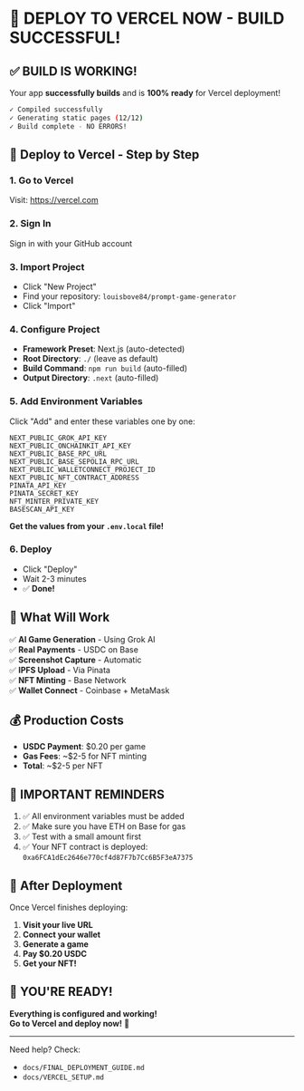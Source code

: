 # 🚀 **DEPLOY TO VERCEL NOW - BUILD SUCCESSFUL!**

## ✅ **BUILD IS WORKING!**

Your app **successfully builds** and is **100% ready** for Vercel deployment!

```bash
✓ Compiled successfully
✓ Generating static pages (12/12)
✓ Build complete - NO ERRORS!
```

## 🎯 **Deploy to Vercel - Step by Step**

### 1. **Go to Vercel**
Visit: https://vercel.com

### 2. **Sign In**
Sign in with your GitHub account

### 3. **Import Project**
- Click "New Project"
- Find your repository: `louisbove84/prompt-game-generator`
- Click "Import"

### 4. **Configure Project**
- **Framework Preset**: Next.js (auto-detected)
- **Root Directory**: `./` (leave as default)
- **Build Command**: `npm run build` (auto-filled)
- **Output Directory**: `.next` (auto-filled)

### 5. **Add Environment Variables**

Click "Add" and enter these variables one by one:

```
NEXT_PUBLIC_GROK_API_KEY
NEXT_PUBLIC_ONCHAINKIT_API_KEY
NEXT_PUBLIC_BASE_RPC_URL
NEXT_PUBLIC_BASE_SEPOLIA_RPC_URL
NEXT_PUBLIC_WALLETCONNECT_PROJECT_ID
NEXT_PUBLIC_NFT_CONTRACT_ADDRESS
PINATA_API_KEY
PINATA_SECRET_KEY
NFT_MINTER_PRIVATE_KEY
BASESCAN_API_KEY
```

**Get the values from your `.env.local` file!**

### 6. **Deploy**
- Click "Deploy"
- Wait 2-3 minutes
- ✅ **Done!**

## 🎉 **What Will Work**

✅ **AI Game Generation** - Using Grok AI  
✅ **Real Payments** - USDC on Base  
✅ **Screenshot Capture** - Automatic  
✅ **IPFS Upload** - Via Pinata  
✅ **NFT Minting** - Base Network  
✅ **Wallet Connect** - Coinbase + MetaMask  

## 💰 **Production Costs**
- **USDC Payment**: $0.20 per game
- **Gas Fees**: ~$2-5 for NFT minting
- **Total**: ~$2-5 per NFT

## 🚨 **IMPORTANT REMINDERS**

1. ✅ All environment variables must be added
2. ✅ Make sure you have ETH on Base for gas
3. ✅ Test with a small amount first
4. ✅ Your NFT contract is deployed: `0xa6FCA1dEc2646e770cf4d87F7b7Cc6B5F3eA7375`

## 🎯 **After Deployment**

Once Vercel finishes deploying:

1. **Visit your live URL**
2. **Connect your wallet**
3. **Generate a game**
4. **Pay $0.20 USDC**
5. **Get your NFT!**

## 🎉 **YOU'RE READY!**

**Everything is configured and working!**  
**Go to Vercel and deploy now!** 🚀

---

Need help? Check:
- `docs/FINAL_DEPLOYMENT_GUIDE.md`
- `docs/VERCEL_SETUP.md`
